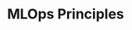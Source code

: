 ---
title: MLOps Principles
tags: [ MLOps]
style: fill
color: danger
description: With Machine Learning Model Operationalization Management (MLOps), we want to provide an end-to-end machine learning development process to design, build and manage reproducible, testable, and evolvable ML-powered software.
external_url: https://ml-ops.org/
---